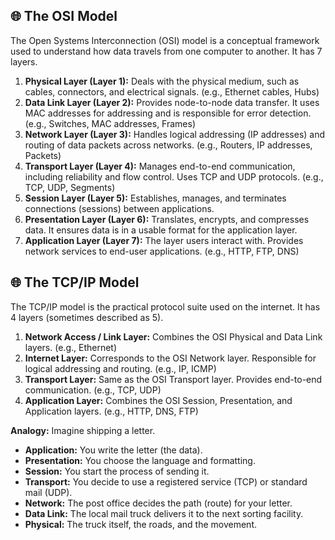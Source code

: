 ## 🌐 The OSI Model

The Open Systems Interconnection (OSI) model is a conceptual framework used to understand how data travels from one computer to another. It has 7 layers.

1.  **Physical Layer (Layer 1):** Deals with the physical medium, such as cables, connectors, and electrical signals. (e.g., Ethernet cables, Hubs)
2.  **Data Link Layer (Layer 2):** Provides node-to-node data transfer. It uses MAC addresses for addressing and is responsible for error detection. (e.g., Switches, MAC addresses, Frames)
3.  **Network Layer (Layer 3):** Handles logical addressing (IP addresses) and routing of data packets across networks. (e.g., Routers, IP addresses, Packets)
4.  **Transport Layer (Layer 4):** Manages end-to-end communication, including reliability and flow control. Uses TCP and UDP protocols. (e.g., TCP, UDP, Segments)
5.  **Session Layer (Layer 5):** Establishes, manages, and terminates connections (sessions) between applications.
6.  **Presentation Layer (Layer 6):** Translates, encrypts, and compresses data. It ensures data is in a usable format for the application layer.
7.  **Application Layer (Layer 7):** The layer users interact with. Provides network services to end-user applications. (e.g., HTTP, FTP, DNS)

## 🌐 The TCP/IP Model

The TCP/IP model is the practical protocol suite used on the internet. It has 4 layers (sometimes described as 5).

1.  **Network Access / Link Layer:** Combines the OSI Physical and Data Link layers. (e.g., Ethernet)
2.  **Internet Layer:** Corresponds to the OSI Network layer. Responsible for logical addressing and routing. (e.g., IP, ICMP)
3.  **Transport Layer:** Same as the OSI Transport layer. Provides end-to-end communication. (e.g., TCP, UDP)
4.  **Application Layer:** Combines the OSI Session, Presentation, and Application layers. (e.g., HTTP, DNS, FTP)

**Analogy:**
Imagine shipping a letter.
- **Application:** You write the letter (the data).
- **Presentation:** You choose the language and formatting.
- **Session:** You start the process of sending it.
- **Transport:** You decide to use a registered service (TCP) or standard mail (UDP).
- **Network:** The post office decides the path (route) for your letter.
- **Data Link:** The local mail truck delivers it to the next sorting facility.
- **Physical:** The truck itself, the roads, and the movement.
